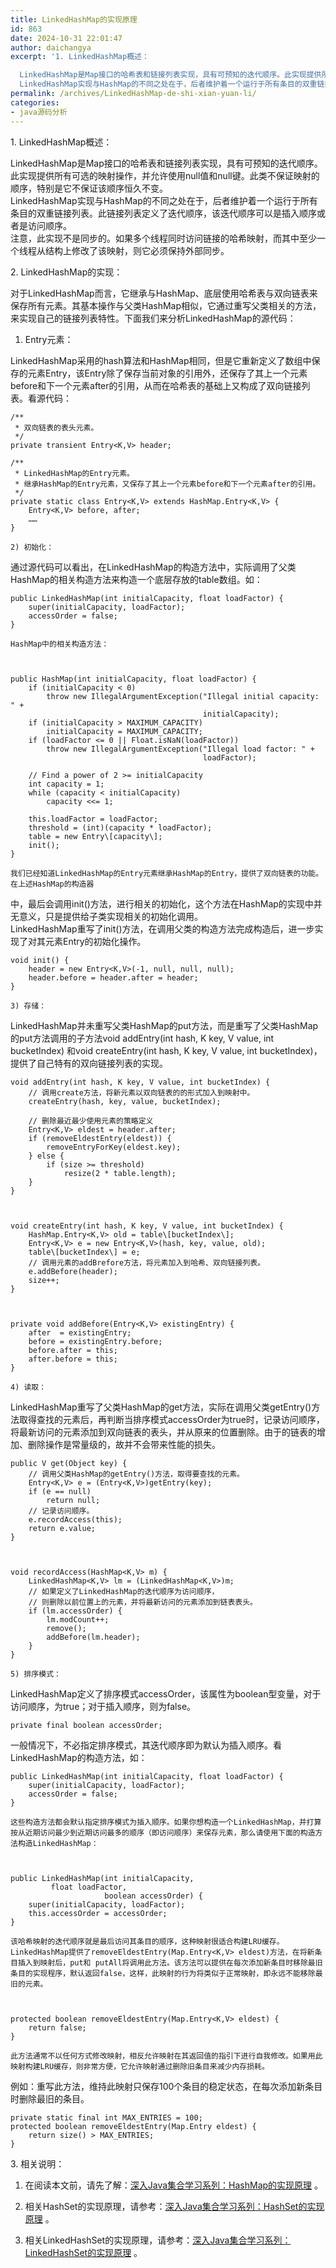 ```yaml
---
title: LinkedHashMap的实现原理
id: 863
date: 2024-10-31 22:01:47
author: daichangya
excerpt: '1. LinkedHashMap概述：

  LinkedHashMap是Map接口的哈希表和链接列表实现，具有可预知的迭代顺序。此实现提供所有可选的映射操作，并允许使用null值和null键。此类不保证映射的顺序，特别是它不保证该顺序恒久不变。
  LinkedHashMap实现与HashMap的不同之处在于，后者维护着一个运行于所有条目的双重链接列表。此链接列表定义了迭代顺序，该迭代'
permalink: /archives/LinkedHashMap-de-shi-xian-yuan-li/
categories:
- java源码分析
---
```


1\. LinkedHashMap概述：

   LinkedHashMap是Map接口的哈希表和链接列表实现，具有可预知的迭代顺序。此实现提供所有可选的映射操作，并允许使用null值和null键。此类不保证映射的顺序，特别是它不保证该顺序恒久不变。  
   LinkedHashMap实现与HashMap的不同之处在于，后者维护着一个运行于所有条目的双重链接列表。此链接列表定义了迭代顺序，该迭代顺序可以是插入顺序或者是访问顺序。  
   注意，此实现不是同步的。如果多个线程同时访问链接的哈希映射，而其中至少一个线程从结构上修改了该映射，则它必须保持外部同步。

2\. LinkedHashMap的实现：

   对于LinkedHashMap而言，它继承与HashMap、底层使用哈希表与双向链表来保存所有元素。其基本操作与父类HashMap相似，它通过重写父类相关的方法，来实现自己的链接列表特性。下面我们来分析LinkedHashMap的源代码：

   1) Entry元素：

   LinkedHashMap采用的hash算法和HashMap相同，但是它重新定义了数组中保存的元素Entry，该Entry除了保存当前对象的引用外，还保存了其上一个元素before和下一个元素after的引用，从而在哈希表的基础上又构成了双向链接列表。看源代码：



    /** 
     * 双向链表的表头元素。 
     */  
    private transient Entry<K,V> header;  

    /** 
     * LinkedHashMap的Entry元素。 
     * 继承HashMap的Entry元素，又保存了其上一个元素before和下一个元素after的引用。 
     */  
    private static class Entry<K,V> extends HashMap.Entry<K,V> {  
        Entry<K,V> before, after;  
        ……  
    }  

    2) 初始化：

   通过源代码可以看出，在LinkedHashMap的构造方法中，实际调用了父类HashMap的相关构造方法来构造一个底层存放的table数组。如：



    public LinkedHashMap(int initialCapacity, float loadFactor) {  
        super(initialCapacity, loadFactor);  
        accessOrder = false;  
    }  

    HashMap中的相关构造方法：



    public HashMap(int initialCapacity, float loadFactor) {  
        if (initialCapacity < 0)  
            throw new IllegalArgumentException("Illegal initial capacity: " +  
                                               initialCapacity);  
        if (initialCapacity > MAXIMUM_CAPACITY)  
            initialCapacity = MAXIMUM_CAPACITY;  
        if (loadFactor <= 0 || Float.isNaN(loadFactor))  
            throw new IllegalArgumentException("Illegal load factor: " +  
                                               loadFactor);  

        // Find a power of 2 >= initialCapacity  
        int capacity = 1;  
        while (capacity < initialCapacity)  
            capacity <<= 1;  

        this.loadFactor = loadFactor;  
        threshold = (int)(capacity * loadFactor);  
        table = new Entry\[capacity\];  
        init();  
    }  

    我们已经知道LinkedHashMap的Entry元素继承HashMap的Entry，提供了双向链表的功能。在上述HashMap的构造器  
中，最后会调用init()方法，进行相关的初始化，这个方法在HashMap的实现中并无意义，只是提供给子类实现相关的初始化调用。  
   LinkedHashMap重写了init()方法，在调用父类的构造方法完成构造后，进一步实现了对其元素Entry的初始化操作。



    void init() {  
        header = new Entry<K,V>(-1, null, null, null);  
        header.before = header.after = header;  
    }  

    3) 存储：

   LinkedHashMap并未重写父类HashMap的put方法，而是重写了父类HashMap的put方法调用的子方法void addEntry(int hash, K key, V value, int bucketIndex) 和void createEntry(int hash, K key, V value, int bucketIndex)，提供了自己特有的双向链接列表的实现。



    void addEntry(int hash, K key, V value, int bucketIndex) {  
        // 调用create方法，将新元素以双向链表的的形式加入到映射中。  
        createEntry(hash, key, value, bucketIndex);  

        // 删除最近最少使用元素的策略定义  
        Entry<K,V> eldest = header.after;  
        if (removeEldestEntry(eldest)) {  
            removeEntryForKey(eldest.key);  
        } else {  
            if (size >= threshold)  
                resize(2 * table.length);  
        }  
    }  



    void createEntry(int hash, K key, V value, int bucketIndex) {  
        HashMap.Entry<K,V> old = table\[bucketIndex\];  
        Entry<K,V> e = new Entry<K,V>(hash, key, value, old);  
        table\[bucketIndex\] = e;  
        // 调用元素的addBrefore方法，将元素加入到哈希、双向链接列表。  
        e.addBefore(header);  
        size++;  
    }  



    private void addBefore(Entry<K,V> existingEntry) {  
        after  = existingEntry;  
        before = existingEntry.before;  
        before.after = this;  
        after.before = this;  
    }  

    4) 读取：

   LinkedHashMap重写了父类HashMap的get方法，实际在调用父类getEntry()方法取得查找的元素后，再判断当排序模式accessOrder为true时，记录访问顺序，将最新访问的元素添加到双向链表的表头，并从原来的位置删除。由于的链表的增加、删除操作是常量级的，故并不会带来性能的损失。



    public V get(Object key) {  
        // 调用父类HashMap的getEntry()方法，取得要查找的元素。  
        Entry<K,V> e = (Entry<K,V>)getEntry(key);  
        if (e == null)  
            return null;  
        // 记录访问顺序。  
        e.recordAccess(this);  
        return e.value;  
    }  



    void recordAccess(HashMap<K,V> m) {  
        LinkedHashMap<K,V> lm = (LinkedHashMap<K,V>)m;  
        // 如果定义了LinkedHashMap的迭代顺序为访问顺序，  
        // 则删除以前位置上的元素，并将最新访问的元素添加到链表表头。  
        if (lm.accessOrder) {  
            lm.modCount++;  
            remove();  
            addBefore(lm.header);  
        }  
    }  

    5) 排序模式：

   LinkedHashMap定义了排序模式accessOrder，该属性为boolean型变量，对于访问顺序，为true；对于插入顺序，则为false。



    private final boolean accessOrder;  

 一般情况下，不必指定排序模式，其迭代顺序即为默认为插入顺序。看LinkedHashMap的构造方法，如：



    public LinkedHashMap(int initialCapacity, float loadFactor) {  
        super(initialCapacity, loadFactor);  
        accessOrder = false;  
    }  

    这些构造方法都会默认指定排序模式为插入顺序。如果你想构造一个LinkedHashMap，并打算按从近期访问最少到近期访问最多的顺序（即访问顺序）来保存元素，那么请使用下面的构造方法构造LinkedHashMap：



    public LinkedHashMap(int initialCapacity,  
             float loadFactor,  
                         boolean accessOrder) {  
        super(initialCapacity, loadFactor);  
        this.accessOrder = accessOrder;  
    }  

    该哈希映射的迭代顺序就是最后访问其条目的顺序，这种映射很适合构建LRU缓存。LinkedHashMap提供了removeEldestEntry(Map.Entry<K,V> eldest)方法，在将新条目插入到映射后，put和 putAll将调用此方法。该方法可以提供在每次添加新条目时移除最旧条目的实现程序，默认返回false，这样，此映射的行为将类似于正常映射，即永远不能移除最旧的元素。



    protected boolean removeEldestEntry(Map.Entry<K,V> eldest) {  
        return false;  
    }  

    此方法通常不以任何方式修改映射，相反允许映射在其返回值的指引下进行自我修改。如果用此映射构建LRU缓存，则非常方便，它允许映射通过删除旧条目来减少内存损耗。  
   例如：重写此方法，维持此映射只保存100个条目的稳定状态，在每次添加新条目时删除最旧的条目。



    private static final int MAX_ENTRIES = 100;  
    protected boolean removeEldestEntry(Map.Entry eldest) {  
        return size() > MAX_ENTRIES;  
    }  

3\. 相关说明：

   1) 在阅读本文前，请先了解：[深入Java集合学习系列：HashMap的实现原理](http://zhangshixi.iteye.com/blog/672697 "深入Java集合学习系列：HashMap的实现原理") 。

   2) 相关HashSet的实现原理，请参考：[深入Java集合学习系列：HashSet的实现原理](http://zhangshixi.iteye.com/blog/673143 "深入Java集合学习系列：HashSet的实现原理") 。

   3) 相关LinkedHashSet的实现原理，请参考：[深入Java集合学习系列：LinkedHashSet的实现原理](http://zhangshixi.iteye.com/blog/673319 "深入Java集合学习系列：LinkedHashSet的实现原理") 。
